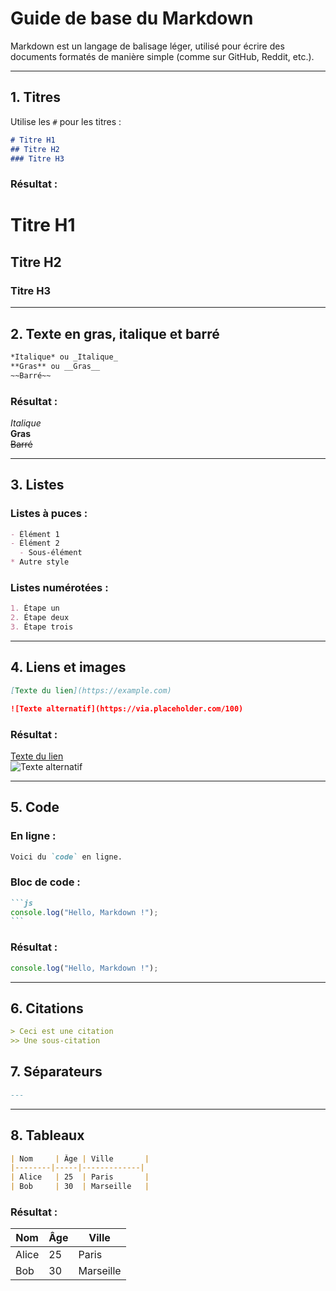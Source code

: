 
#  Guide de base du Markdown

Markdown est un langage de balisage léger, utilisé pour écrire des documents formatés de manière simple (comme sur GitHub, Reddit, etc.).

---

## 1. Titres

Utilise les `#` pour les titres :

```markdown
# Titre H1
## Titre H2
### Titre H3
```

### Résultat :
# Titre H1  
## Titre H2  
### Titre H3

---

## 2. Texte en gras, italique et barré

```markdown
*Italique* ou _Italique_  
**Gras** ou __Gras__  
~~Barré~~
```

### Résultat :
*Italique*  
**Gras**  
~~Barré~~

---

## 3. Listes

###  Listes à puces :

```markdown
- Élément 1
- Élément 2
  - Sous-élément
* Autre style
```

###  Listes numérotées :

```markdown
1. Étape un
2. Étape deux
3. Étape trois
```

---

## 4. Liens et images

```markdown
[Texte du lien](https://example.com)

![Texte alternatif](https://via.placeholder.com/100)
```

### Résultat :
[Texte du lien](https://example.com)  
![Texte alternatif](https://via.placeholder.com/100)

---

## 5. Code

### En ligne :

```markdown
Voici du `code` en ligne.
```

### Bloc de code :

````markdown
```js
console.log("Hello, Markdown !");
```
````

### Résultat :

```js
console.log("Hello, Markdown !");
```

---

## 6. Citations

```markdown
> Ceci est une citation
>> Une sous-citation
```


## 7. Séparateurs

```markdown
---
```

---

## 8. Tableaux

```markdown
| Nom     | Âge | Ville       |
|--------|-----|-------------|
| Alice   | 25  | Paris       |
| Bob     | 30  | Marseille   |
```

### Résultat :

| Nom   | Âge | Ville     |
|--------|-----|-----------|
| Alice | 25  | Paris     |
| Bob   | 30  | Marseille |



